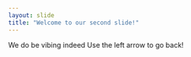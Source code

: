```yaml
---
layout: slide
title: "Welcome to our second slide!"
---
```

We do be vibing indeed
Use the left arrow to go back!
